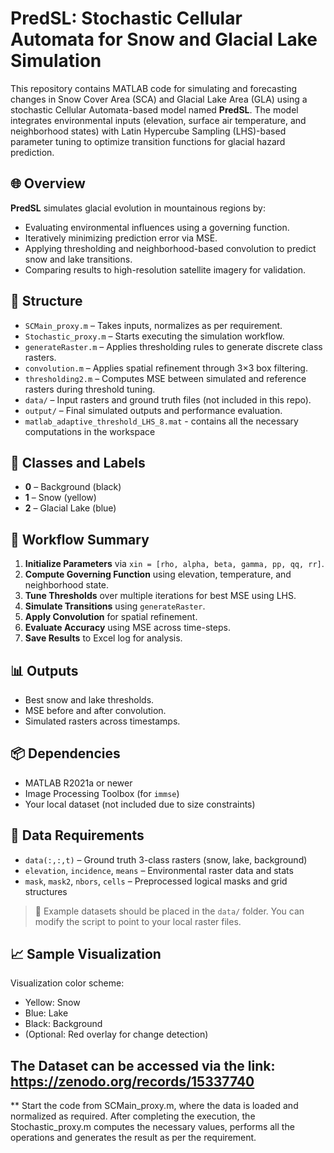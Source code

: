 # PredSL: Stochastic Cellular Automata for Snow and Glacial Lake Simulation

This repository contains MATLAB code for simulating and forecasting changes in Snow Cover Area (SCA) and Glacial Lake Area (GLA) using a stochastic Cellular Automata-based model named **PredSL**. The model integrates environmental inputs (elevation, surface air temperature, and neighborhood states) with Latin Hypercube Sampling (LHS)-based parameter tuning to optimize transition functions for glacial hazard prediction.

## 🌐 Overview

**PredSL** simulates glacial evolution in mountainous regions by:
- Evaluating environmental influences using a governing function.
- Iteratively minimizing prediction error via MSE.
- Applying thresholding and neighborhood-based convolution to predict snow and lake transitions.
- Comparing results to high-resolution satellite imagery for validation.

## 📂 Structure

- `SCMain_proxy.m` – Takes inputs, normalizes as per requirement.
- `Stochastic_proxy.m` – Starts executing the simulation workflow.
- `generateRaster.m` – Applies thresholding rules to generate discrete class rasters.
- `convolution.m` – Applies spatial refinement through 3×3 box filtering.
- `thresholding2.m` – Computes MSE between simulated and reference rasters during threshold tuning.
- `data/` – Input rasters and ground truth files (not included in this repo).
- `output/` – Final simulated outputs and performance evaluation.
- `matlab_adaptive_threshold_LHS_8.mat` - contains all the necessary computations in the workspace 

## 🧮 Classes and Labels

- **0** – Background (black)
- **1** – Snow (yellow)
- **2** – Glacial Lake (blue)

## 🔁 Workflow Summary

1. **Initialize Parameters** via `xin = [rho, alpha, beta, gamma, pp, qq, rr]`.
2. **Compute Governing Function** using elevation, temperature, and neighborhood state.
3. **Tune Thresholds** over multiple iterations for best MSE using LHS.
4. **Simulate Transitions** using `generateRaster`.
5. **Apply Convolution** for spatial refinement.
6. **Evaluate Accuracy** using MSE across time-steps.
7. **Save Results** to Excel log for analysis.

## 📊 Outputs

- Best snow and lake thresholds.
- MSE before and after convolution.
- Simulated rasters across timestamps.

## 📦 Dependencies

- MATLAB R2021a or newer
- Image Processing Toolbox (for `immse`)
- Your local dataset (not included due to size constraints)

## 📁 Data Requirements

- `data(:,:,t)` – Ground truth 3-class rasters (snow, lake, background)
- `elevation`, `incidence`, `means` – Environmental raster data and stats
- `mask`, `mask2`, `nbors`, `cells` – Preprocessed logical masks and grid structures

> 📝 Example datasets should be placed in the `data/` folder. You can modify the script to point to your local raster files.

## 📈 Sample Visualization

Visualization color scheme:
- Yellow: Snow
- Blue: Lake
- Black: Background
- (Optional: Red overlay for change detection)

## The Dataset can be accessed via the link: https://zenodo.org/records/15337740
** Start the code from SCMain_proxy.m, where the data is loaded and normalized as required. After completing the execution, the Stochastic_proxy.m computes the necessary values, performs all the operations and generates the result as per the requirement.
